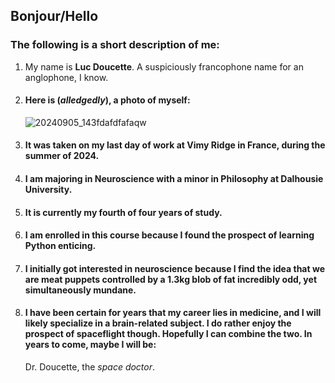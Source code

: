 ## Bonjour/Hello

### The following is a short description of me:  

1. My name is **Luc Doucette**. A suspiciously francophone name for an anglophone, I know.

2. #### Here is (*alledgedly*), a photo of myself:

   ![20240905_143fdafdfafaqw](https://github.com/user-attachments/assets/77a01d44-b918-4d59-8ca6-32d4125feedd)

3. #### It was taken on my last day of work at Vimy Ridge in France, during the summer of 2024. 

4. #### I am majoring in Neuroscience with a minor in Philosophy at Dalhousie University.

5. #### It is currently my fourth of four years of study.

6. #### I am enrolled in this course because I found the prospect of learning Python enticing.

7. #### I initially got interested in neuroscience because I find the idea that we are meat puppets controlled by a 1.3kg blob of fat incredibly odd, yet simultaneously mundane.

8. #### I have been certain for years that my career lies in medicine, and I will likely specialize in a brain-related subject. I do rather enjoy the prospect of spaceflight though. Hopefully I can combine the two. In years to come, maybe I will be:
    Dr. Doucette, the *space doctor*.  
<!--
**l-doucette/l-doucette** is a ✨ _special_ ✨ repository because its `README.md` (this file) appears on your GitHub profile.

Here are some ideas to get you started:

- 🔭 I’m currently working on ...
- 🌱 I’m currently learning ...
- 👯 I’m looking to collaborate on ...
- 🤔 I’m looking for help with ...
- 💬 Ask me about ...
- 📫 How to reach me: ...
- 😄 Pronouns: ...
- ⚡ Fun fact: ...
-->
